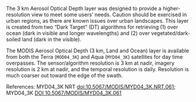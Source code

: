 The 3 km Aerosol Optical Depth layer was designed to provide a higher-resolution view to meet some users’ needs. Caution should be exercised in urban regions, as there are known issues over urban landscapes. This layer is created from two “Dark Target” (DT) algorithms for retrieving (1) over ocean (dark in visible and longer wavelengths) and (2) over vegetated/dark-soiled land (dark in the visible).

The MODIS Aerosol Optical Depth (3 km, Land and Ocean) layer is available from both the Terra (`MOD04_3K`) and Aqua (`MYD04_3K`) satellites for day time overpasses. The sensor/algorithm resolution is 3 km at nadir, imagery resolution is 2 km at nadir, and the temporal resolution is daily. Resolution is much coarser out toward the edge of the swath.

References: MYD04_3K NRT [doi:10.5067/MODIS/MYD04_3K.NRT.061](https://doi.org/10.5067/MODIS/MYD04_3K.NRT.061); MYD04_3K [DOI
10.5067/MODIS/MYD04_3K.061](https://doi.org/10.5067/MODIS/MYD04_3K.061)